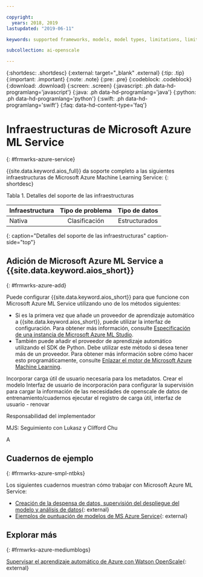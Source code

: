 ```yaml
---

copyright:
  years: 2018, 2019
lastupdated: "2019-06-11"

keywords: supported frameworks, models, model types, limitations, limits, azure

subcollection: ai-openscale

---
```


{:shortdesc: .shortdesc}
{:external: target="_blank" .external}
{:tip: .tip}
{:important: .important}
{:note: .note}
{:pre: .pre}
{:codeblock: .codeblock}
{:download: .download}
{:screen: .screen}
{:javascript: .ph data-hd-programlang='javascript'}
{:java: .ph data-hd-programlang='java'}
{:python: .ph data-hd-programlang='python'}
{:swift: .ph data-hd-programlang='swift'}
{:faq: data-hd-content-type='faq'}

# Infraestructuras de Microsoft Azure ML Service
{: #frmwrks-azure-service}

{{site.data.keyword.aios_full}} da soporte completo a las siguientes infraestructuras de Microsoft Azure Machine Learning Service:
{: shortdesc}

Tabla 1. Detalles del soporte de las infraestructuras

| Infraestructura | Tipo de problema | Tipo de datos |
|:---|:---:|:---:|
| Nativa | Clasificación | Estructurados |
{: caption="Detalles del soporte de las infraestructuras" caption-side="top"}

## Adición de Microsoft Azure ML Service a {{site.data.keyword.aios_short}}
{: #frmwrks-azure-add}

Puede configurar {{site.data.keyword.aios_short}} para que funcione con Microsoft Azure ML Service utilizando uno de los métodos siguientes:

- Si es la primera vez que añade un proveedor de aprendizaje automático a {{site.data.keyword.aios_short}}, puede utilizar la interfaz de configuración. Para obtener más información, consulte [Especificación de una instancia de Microsoft Azure ML Studio](/docs/services/ai-openscale?topic=ai-openscale-connect-azure).
- También puede añadir el proveedor de aprendizaje automático utilizando el SDK de Python. Debe utilizar este método si desea tener más de un proveedor. Para obtener más información sobre cómo hacer esto programáticamente, consulte [Enlazar el motor de Microsoft Azure Machine Learning](/docs/services/ai-openscale?topic=ai-openscale-cml-connect#cml-azbind).


Incorporar carga útil de usuario necesaria para los metadatos.
Crear el modelo
Interfaz de usuario de incorporación para configurar la supervisión para
cargar la información de las necesidades de openscale de datos de entrenamiento/cuadernos
ejecutar el registro de carga útil,
interfaz de usuario - renovar

Responsabilidad del implementador 

MJS: Seguimiento con Lukasz y Clifford Chu

A

## Cuadernos de ejemplo
{: #frmwrks-azure-smpl-ntbks}

Los siguientes cuadernos muestran cómo trabajar con Microsoft Azure ML Service:

- [Creación de la despensa de datos, supervisión del despliegue del modelo y análisis de datos](https://github.com/pmservice/ai-openscale-tutorials/blob/master/notebooks/AI%20OpenScale%20and%20Azure%20ML%20Studio%20Engine.ipynb){: external}
- [Ejemplos de puntuación de modelos de MS Azure Service](https://dataplatform.cloud.ibm.com/analytics/notebooks/v2/0d4ebd8d-87cb-4c38-8ba8-37f5623df131/view?access_token=fcb2c411aed913bf94f86f434184db67aef1a6b304824b86b4ad63686e4890be){: external}

## Explorar más
{: #frmwrks-azure-mediumblogs}

[Supervisar el aprendizaje automático de Azure con Watson OpenScale](https://developer.ibm.com/patterns/monitor-azure-machine-learning-studio-models-with-ai-openscale/){: external}
